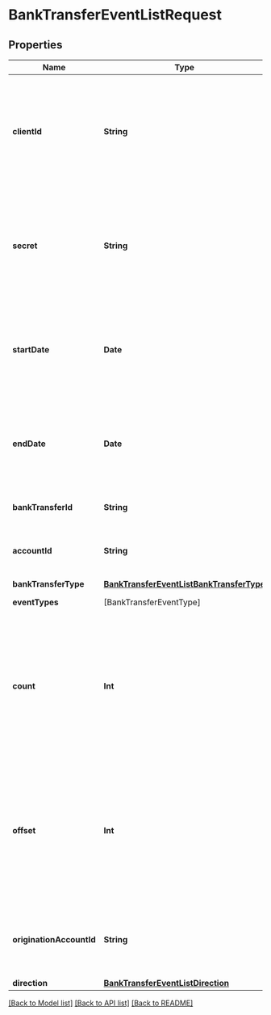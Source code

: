 # BankTransferEventListRequest

## Properties
Name | Type | Description | Notes
------------ | ------------- | ------------- | -------------
**clientId** | **String** | Your Plaid API &#x60;client_id&#x60;. The &#x60;client_id&#x60; is required and may be provided either in the &#x60;PLAID-CLIENT-ID&#x60; header or as part of a request body. | [optional] 
**secret** | **String** | Your Plaid API &#x60;secret&#x60;. The &#x60;secret&#x60; is required and may be provided either in the &#x60;PLAID-SECRET&#x60; header or as part of a request body. | [optional] 
**startDate** | **Date** | The start datetime of bank transfers to list. This should be in RFC 3339 format (i.e. &#x60;2019-12-06T22:35:49Z&#x60;) | [optional] 
**endDate** | **Date** | The end datetime of bank transfers to list. This should be in RFC 3339 format (i.e. &#x60;2019-12-06T22:35:49Z&#x60;) | [optional] 
**bankTransferId** | **String** | Plaid’s unique identifier for a bank transfer. | [optional] 
**accountId** | **String** | The account ID to get events for all transactions to/from an account. | [optional] 
**bankTransferType** | [**BankTransferEventListBankTransferType**](BankTransferEventListBankTransferType.md) |  | [optional] 
**eventTypes** | [BankTransferEventType] | Filter events by event type. | [optional] 
**count** | **Int** | The maximum number of bank transfer events to return. If the number of events matching the above parameters is greater than &#x60;count&#x60;, the most recent events will be returned. | [optional] [default to 25]
**offset** | **Int** | The offset into the list of bank transfer events. When &#x60;count&#x60;&#x3D;25 and &#x60;offset&#x60;&#x3D;0, the first 25 events will be returned. When &#x60;count&#x60;&#x3D;25 and &#x60;offset&#x60;&#x3D;25, the next 25 bank transfer events will be returned. | [optional] [default to 0]
**originationAccountId** | **String** | The origination account ID to get events for transfers from a specific origination account. | [optional] 
**direction** | [**BankTransferEventListDirection**](BankTransferEventListDirection.md) |  | [optional] 

[[Back to Model list]](../README.md#documentation-for-models) [[Back to API list]](../README.md#documentation-for-api-endpoints) [[Back to README]](../README.md)



